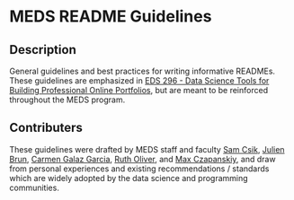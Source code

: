 # MEDS README Guidelines

## Description

General guidelines and best practices for writing informative READMEs. These guidelines are emphasized in [EDS 296 - Data Science Tools for Building Professional Online Portfolios](https://ucsb-meds.github.io/EDS-296-DS-portfolios/), but are meant to be reinforced throughout the MEDS program.

## Contributers

These guidelines were drafted by MEDS staff and faculty [Sam Csik](https://github.com/samanthacsik), [Julien Brun](https://github.com/brunj7), [Carmen Galaz Garcia](https://github.com/carmengg), [Ruth Oliver](https://github.com/ryoliver), and [Max Czapanskiy](https://github.com/FlukeAndFeather), and draw from personal experiences and existing recommendations / standards which are widely adopted by the data science and programming communities.

